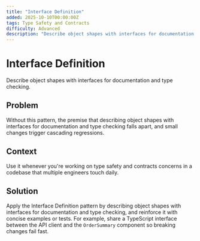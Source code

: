 ```yaml
---
title: "Interface Definition"
added: 2025-10-10T00:00:00Z
tags: Type Safety and Contracts
difficulty: Advanced
description: "Describe object shapes with interfaces for documentation and type checking."
---
```

# Interface Definition

Describe object shapes with interfaces for documentation and type checking.

## Problem

Without this pattern, the premise that describing object shapes with interfaces for documentation and type checking falls apart, and small changes trigger cascading regressions.

## Context

Use it whenever you're working on type safety and contracts concerns in a codebase that multiple engineers touch daily.

## Solution

Apply the Interface Definition pattern by describing object shapes with interfaces for documentation and type checking, and reinforce it with concise examples or tests. For example, share a TypeScript interface between the API client and the `OrderSummary` component so breaking changes fail fast.
